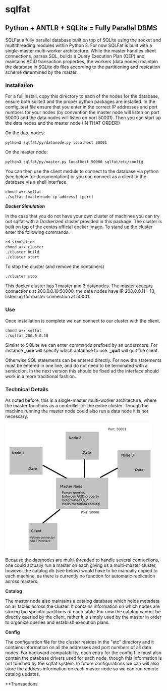 # sqlfat
## Python + ANTLR + SQLite = Fully Parallel DBMS 

SQLFat a fully parallel database built on top of SQLite using the socket and multithreading modules within Python 3. For now SQLFat is built with a single-master multi-worker architecture. While the master handles client connections, parses SQL, builds a Query Execution Plan (QEP) and maintains ACID transaction properties, the workers (data nodes) maintain the database in SQLite db files according to the partitioning and repication scheme determined by the master.

### Installation

For a full install, copy this directory to each of the nodes for the database, ensure both sqlite3 and the proper python packages are installed. In the config_test file ensure that you enter in the correct IP addresses and port numbers for your nodes (by convention the master node will listen on port 50000 and the data nodes will listen on port 50001). Then you can start up the data nodes and the master node (IN THAT ORDER!)

On the data nodes:
	
    python3 sqlfat/py/datanode.py localhost 50001

On the master node:
	
    python3 sqlfat/py/master.py localhost 50000 sqlfat/etc/config

You can then use the client module to connect to the database via python (see below for documentation) or you can connect as a client to the database via a shell interface.

	
    chmod a+x sqlfat
    ./sqlfat [masternode ip address] [port]

**_Docker Simulation_**

In the case that you do not have your own cluster of machines you can try out sqlfat with a Dockerized cluster provided in this package. The cluster is built on top of the centos official docker image. To stand up the cluster enter the following commands.

	cd simulation
	chmod a+x cluster
	./cluster build
	./cluster start

To stop the cluster (and remove the containers)

	./cluster stop

This docker cluster has 1 master and 3 datanodes. The master accepts connections at 200.0.0.10:50000, the data nodes have IP 200.0.0.11 - 13, listening for master connection at 50001.


### Use

Once installation is complete we can connect to our cluster with the client.

	chmod a+x sqlfat
	./sqlfat 200.0.0.10

Similar to SQLite we can enter commands prefixed by an underscore. For instance **_use** will specify which database to use. **_quit** will quit the client. 

Otherwise SQL statements can be entered directly. For now the statements must be entered in one line, and do not need to be terminated with a semicolon. In the next version this should be fixed ad the interface should work in a more traditional fashion. 


### Technical Details

As noted before, this is a single-master multi-worker architecture, where the master functions as a controller for the entire cluster. Though the machine running the master node could also run a data node it is not necessary.

![](https://raw.githubusercontent.com/gonzodeveloper/sqlfat/master/img/struct.png)

Because the datanodes are multi-threaded to handle several connections, one could actually run a master on each giving us a multi-master cluster, however the catalog db (see below) would have to be manually
copied to each machine, as there is currently no function for automatic replication across masters.

**Catalog** 

The master node also maintains a catalog database which holds metadata on all tables across the cluster. It contains information on which nodes are storing the specific partitions of each table. For now the catalog cannot be directly queried by the client, rather it is simply used by the master in order to organize queries and establish execution plans.

**Config**

The configuration file for the cluster resides in the "etc" directory and it contains information on all the addresses and port numbers of all data nodes. For backward compatability, each entry for the config file must also contain the database drivers used for each node, though this information is not touched by the sqlfat system. In future configurations we can will also store the address information on each master node so we can run remote catalog updates.

**Transactions